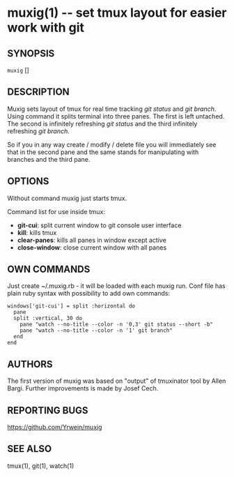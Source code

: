muxig(1) -- set tmux layout for easier work with git
====================================================

## SYNOPSIS

`muxig` [<command>]

## DESCRIPTION

Muxig sets layout of tmux for real time tracking _git status_ and _git
branch_. Using <git-cui> command it splits terminal into three
panes. The first is left untached. The second is infinitely refreshing
_git status_ and the third infinitely refreshing _git branch_.

So if you in any way create / modify / delete file you will
immediately see that in the second pane and the same stands for
manipulating with branches and the third pane.

## OPTIONS

Without command muxig just starts tmux.

Command list for use inside tmux:

 * **git-cui**:
     split current window to git console user interface
 * **kill**:
     kills tmux
 * **clear-panes**:
     kills all panes in window except active
 * **close-window**:
     close current window with all panes

## OWN COMMANDS

Just create ~/.muxig.rb - it will be loaded with each muxig run.
Conf file has plain ruby syntax with possibility to add own commands:

    windows['git-cui'] = split :horizontal do
      pane
      split :vertical, 30 do
        pane "watch --no-title --color -n '0,3' git status --short -b"
        pane "watch --no-title --color -n '1' git branch"
      end
    end

## AUTHORS

The first version of muxig was based on "output" of tmuxinator tool by
Allen Bargi. Further improvements is made by Josef Cech.

## REPORTING BUGS

https://github.com/Yrwein/muxig

## SEE ALSO

tmux(1), git(1), watch(1)
